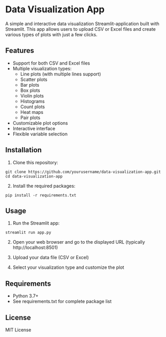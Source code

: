 # Data Visualization App

A simple and interactive data visualization Streamlit-application built with Streamlit. This app allows users to upload CSV or Excel files and create various types of plots with just a few clicks.

## Features

- Support for both CSV and Excel files
- Multiple visualization types:
  - Line plots (with multiple lines support)
  - Scatter plots
  - Bar plots
  - Box plots
  - Violin plots
  - Histograms
  - Count plots
  - Heat maps
  - Pair plots
- Customizable plot options
- Interactive interface
- Flexible variable selection

## Installation

1. Clone this repository:
```
git clone https://github.com/yourusername/data-visualization-app.git
cd data-visualization-app
```

2. Install the required packages:
```
pip install -r requirements.txt
```

## Usage

1. Run the Streamlit app:
```
streamlit run app.py
```

2. Open your web browser and go to the displayed URL (typically http://localhost:8501)

3. Upload your data file (CSV or Excel)

4. Select your visualization type and customize the plot

## Requirements

- Python 3.7+
- See requirements.txt for complete package list

## License

MIT License
